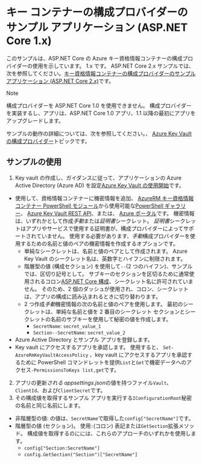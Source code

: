 # <a name="key-vault-configuration-provider-sample-application-aspnet-core-1x"></a>キー コンテナーの構成プロバイダーのサンプル アプリケーション (ASP.NET Core 1.x)

このサンプルは、ASP.NET Core の Azure キー資格情報コンテナーの構成プロバイダーの使用を示しています。 1.x です。 ASP.NET Core 2.x サンプルでは、次を参照してください。[キー資格情報コンテナーの構成プロバイダーのサンプル アプリケーション (ASP.NET Core 2.x)](https://github.com/aspnet/Docs/tree/master/aspnetcore/security/key-vault-configuration/samples/basic-sample/2.x)です。

> [!NOTE]
> 構成プロバイダーを ASP.NET Core 1.0 を使用できません。 構成プロバイダーを実装するし、アプリは、ASP.NET Core 1.0 アプリ、1.1 以降の最初にアプリをアップグレードします。

サンプルの動作の詳細については、次を参照してください。、 [Azure Key Vault の構成プロバイダー](xref:security/key-vault-configuration)トピックです。

## <a name="using-the-sample"></a>サンプルの使用
1. Key vault の作成し、ガイダンスに従って、アプリケーションの Azure Active Directory (Azure AD) を設定[Azure Key Vault の使用開始](https://azure.microsoft.com/documentation/articles/key-vault-get-started/)です。
  * 使用して、資格情報コンテナーに機密情報を追加、 [AzureRM キー資格情報コンテナー PowerShell モジュール](/powershell/module/azurerm.keyvault)から使用可能な[PowerShell ギャラリー](https://www.powershellgallery.com/packages/AzureRM.KeyVault)、 [Azure Key Vault REST API](/rest/api/keyvault/)、または、 [Azure ポータル](https://portal.azure.com/)です。 機密情報は、いずれかとして作成*手動*または*証明書*シークレット。 *証明書*シークレットはアプリやサービスで使用する証明書が、構成プロバイダーによってサポートされていません。 使用する必要があります、*手動*構成プロバイダーを使用するための名前と値のペアの機密情報を作成するオプションです。
    * 単純なシークレットは、名前と値のペアとして作成されます。 Azure Key Vault のシークレット名は、英数字とハイフンに制限されます。
    * 階層型の値 (構成セクション) を使用して`--`(2 つのハイフン)、サンプルでは、区切り記号として。 サブキーのセクションを区切るために通常使用されるコロン[ASP.NET Core 構成](xref:fundamentals/configuration)、シークレット名に許可されていません。 そのため、2 個のダッシュが使用され、コロン、シークレットは、アプリの構成に読み込まれるときに切り替わります。
    * 2 つ作成*手動*機密情報の次の名前と値のペアを使用します。 最初のシークレットは、単純な名前と値を 2 番目のシークレット セクションとシークレットの名前のサブキーを使用して秘密の値を作成します。
      * `SecretName`: `secret_value_1`
      * `Section--SecretName`: `secret_value_2`
  * Azure Active Directory とサンプル アプリを登録します。
  * Key vault にアクセスするアプリを承認します。 使用すると、 `Set-AzureRmKeyVaultAccessPolicy` 、key vault にアクセスするアプリを承認するために PowerShell コマンドレットを提供`List`と`Get`で機密データへのアクセス`-PermissionsToKeys list,get`です。
2. アプリの更新*される appsettings.json*の値を持つファイル`Vault`、 `ClientId`、および`ClientSecret`です。
3. その構成値を取得するサンプル アプリを実行する`IConfigurationRoot`秘密の名前と同じ名前にします。
  * 非階層型の値: の値は、`SecretName`で取得した`config["SecretName"]`です。
  * 階層型の値 (セクション)。 使用`:`(コロン) 表記または`GetSection`拡張メソッド。 構成値を取得するのにには、これらのアプローチのいずれかを使用します。
    * `config["Section:SecretName"]`
    * `config.GetSection("Section")["SecretName"]`
